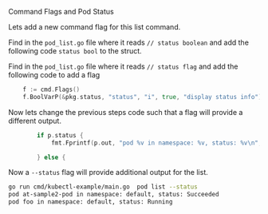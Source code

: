 Command Flags and Pod Status

Lets add a new command flag for this list command.

Find in the `pod_list.go` file where it reads `// status boolean` and add the following code `status bool` to the struct.

Find in the `pod_list.go` file where it reads `// status flag` and add the following code to add a flag 

```go
	f := cmd.Flags()
	f.BoolVarP(&pkg.status, "status", "i", true, "display status info")

```

Now lets change the previous steps code such that a flag will provide a different output.

```go
		if p.status {
			fmt.Fprintf(p.out, "pod %v in namespace: %v, status: %v\n", item.Name, item.Namespace, item.Status.Phase)

		} else {

```

Now a `--status` flag will provide additional output for the list.

```bash
go run cmd/kubectl-example/main.go  pod list --status
pod at-sample2-pod in namespace: default, status: Succeeded
pod foo in namespace: default, status: Running
```
